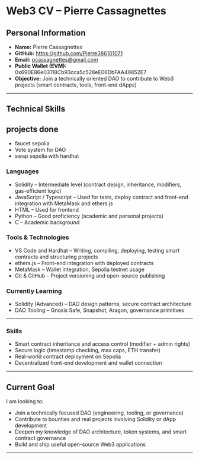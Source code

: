 # Web3 CV – Pierre Cassagnettes

## Personal Information

- **Name:** Pierre Cassagnettes  
- **GitHub:** https://github.com/Pierre386101071  
- **Email:** pcassagnettes@gmail.com
- **Public Wallet (EVM):** 0x690E86e03118Cb93cca5c528eE06DbFAA49852E7
- **Objective:** Join a technically oriented DAO to contribute to Web3 projects (smart contracts, tools, front-end dApps)

---

## Technical Skills

## projects done 

- faucet sepolia
- Vote system for DAO
- swap sepolia with hardhat
  
### Languages

- Solidity – Intermediate level (contract design, inheritance, modifiers, gas-efficient logic)
- JavaScript / Typescript – Used for tests, deploy contract and front-end integration with MetaMask and ethers.js
- HTML – Used for frontend 
- Python – Good proficiency (academic and personal projects)
- C – Academic background


### Tools & Technologies

- VS Code and Hardhat – Writing, compiling, deploying, testing smart contracts and structuring projects
- ethers.js – Front-end integration with deployed contracts
- MetaMask – Wallet integration, Sepolia testnet usage
- Git & GitHub – Project versioning and open-source publishing

### Currently Learning

- Solidity (Advanced) – DAO design patterns, secure contract architecture
- DAO Tooling – Gnosis Safe, Snapshot, Aragon, governance primitives

---

### Skills

- Smart contract inheritance and access control (modifier + admin rights)
- Secure logic (timestamp checking, max caps, ETH transfer)
- Real-world contract deployment on Sepolia
- Decentralized front-end development and wallet connection

---


## Current Goal

I am looking to:

- Join a technically focused DAO (engineering, tooling, or governance)
- Contribute to bounties and real projects involving Solidity or dApp development
- Deepen my knowledge of DAO architecture, token systems, and smart contract governance
- Build and ship useful open-source Web3 applications

---


